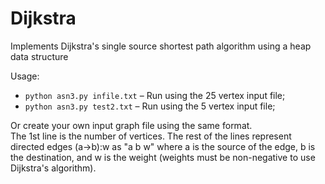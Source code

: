 # Dijkstra
Implements Dijkstra's single source shortest path algorithm using a heap data structure

Usage:

* `python asn3.py infile.txt` – Run using the 25 vertex input file;
* `python asn3.py test2.txt` – Run using the 5 vertex input file;

Or create your own input graph file using the same format.  
The 1st line is the number of vertices.  The rest of the lines represent directed edges (a->b):w as "a b w" where a is the source of the edge, b is the destination, and w is the weight (weights must be non-negative to use Dijkstra's algorithm).
